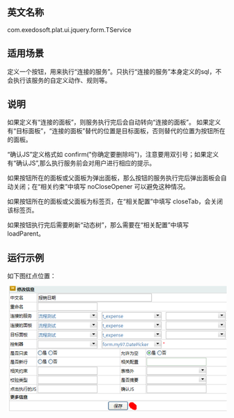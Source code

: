 ## 英文名称 ##

com.exedosoft.plat.ui.jquery.form.TService

## 适用场景 ##

定义一个按钮，用来执行“连接的服务”。只执行“连接的服务”本身定义的sql，不会执行该服务的自定义动作、规则等。

## 说明 ##

如果定义有“连接的面板”，则服务执行完后会自动转向“连接的面板”。
如果定义有“目标面板”，“连接的面板”替代的位置是目标面板，否则替代的位置为按钮所在的面板。

“确认JS”定义格式如 confirm("你确定要删除吗")，注意要用双引号；如果定义有“确认JS”,那么执行服务前会对用户进行相应的提示。


如果按钮所在的面板或父面板为弹出面板，那么按钮的服务执行完后弹出面板会自动关闭；在“相关约束”中填写 noCloseOpener 可以避免这种情况。


如果按钮所在的面板或父面板为标签页，在“相关配置”中填写 closeTab，会关闭该标签页。

如果按钮执行完后需要刷新“动态树”，那么需要在“相关配置”中填写 loadParent。



## 运行示例 ##

如下图红点位置：

<img src='imgs/c_TService.png ' />
